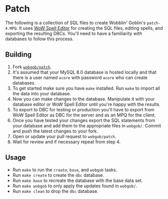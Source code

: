 # Patch
The following is a collection of SQL files to create Wobblin' Goblin's `patch-4.MPQ`. It uses [WoW Spell Editor](https://github.com/stoneharry/WoW-Spell-Editor) for creating the SQL files, editing spells, and exporting the resulting DBCs. You'll need to have a familiarity with databases to follow this process.

## Building
1. Fork [`wobgob/patch`](https://github.com/wobgob/patch).
2. It's assumed that your MySQL 8.0 database is hosted locally and that there is a user named `acore` with password `acore` who can create databases.
3. To get started make sure you have `make` installed. Run `make` to import all the data into your database.
4. Now you can make changes to the database. Manipulate it with your database editor or WoW Spell Editor until you're happy with the results.
5. To export to DBC for testing or production you'll have to export from WoW Spell Editor as DBC for the server and as an MPQ for the client.
6. Once you have tested your changes export the SQL statements from your database and add them to the appropriate files in `wobgob/`. Commit and push the latest changes to your fork.
7. Open or update your pull request to `wobgob/patch`.
8. Wait for review and if necessary repeat from step 4.

## Usage
* Run `make` to run the `create`, `base`, and `wobgob` tasks.
* Run `make create` to create the `dbc` database.
* Run `make base` to recreate the database with the base data set.
* Run `make wobgob` to only apply the updates found in `wobgob/`.
* Run `make clean` to drop the `dbc` database.
